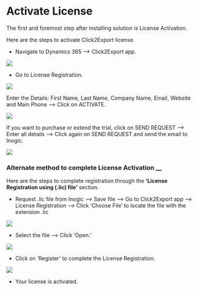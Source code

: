 # Activate License

The first and foremost step after installing solution is License Activation.

Here are the steps to activate Click2Export license.

* Navigate to Dynamics 365 --> Click2Export app.&#x20;

![](../../.gitbook/assets/2020\_05\_21\_13\_24\_35\_Sales\_Activity\_Social\_Dashboard\_Microsoft\_Dynamics\_365.png)

* Go to License Registration.

![](<../../.gitbook/assets/2020-05-21 13\_30\_00-.png>)

Enter the Details: First Name, Last Name, Company Name, Email, Website and Main Phone --> Click on ACTIVATE.

![](<../../.gitbook/assets/2020-05-21 13\_30\_00- (2).png>)

If you want to purchase or extend the trial, click on SEND REQUEST --> Enter all details --> Click again on SEND REQUEST and send the email to Inogic.

![](../../.gitbook/assets/2020\_05\_21\_13\_39\_40\_.png)

### Alternate method to complete License Activation __&#x20;

Here are the steps to complete registration through the **‘License Registration using (.lic) file’** section.

* Request .lic file from Inogic --> Save file --> Go to Click2Export app --> License Registration --> Click ‘Choose File’ to locate the file with the extension .lic

![](../../.gitbook/assets/2020\_05\_21\_13\_46\_16\_.png)

* Select the file --> Click ‘Open.’

![](<../../.gitbook/assets/2020-05-21 13\_50\_09-ikl\_\_Click2Export\_LicenseConfiguration.html - Microsoft Dynamics 365.png>)

* Click on ‘Register’ to complete the License Registration.

![](../../.gitbook/assets/2020\_05\_21\_13\_51\_53\_.png)

* Your license is activated.
